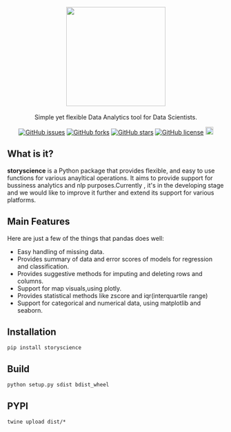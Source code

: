 
<p align="center">
    <img src="https://user-images.githubusercontent.com/43717493/114157274-19d14080-9941-11eb-84cd-aefa1775f9d6.png" width="230" height="230"><br/><br/>
    Simple yet flexible Data Analytics tool for Data Scientists.
</p>
<p align="center">
  <a href="https://github.com/23subbhashit/StoryTellar/issues"><img alt="GitHub issues" src="https://img.shields.io/github/issues/23subbhashit/StoryTellar"></a>
  <a href="https://github.com/23subbhashit/StoryTellar/network"><img alt="GitHub forks" src="https://img.shields.io/github/forks/23subbhashit/StoryTellar"></a>
  <a href="https://github.com/23subbhashit/StoryTellar/stargazers"><img alt="GitHub stars" src="https://img.shields.io/github/stars/23subbhashit/StoryTellar"></a>
  <a href="https://github.com/23subbhashit/StoryTellar/blob/master/LICENSE"><img alt="GitHub license" src="https://img.shields.io/github/license/23subbhashit/StoryTellar"></a>
  <a href="https://badge.fury.io/py/storyscience"><img src="https://badge.fury.io/py/storyscience.svg" alt="PyPI version" height="18"></a>
</p>

## What is it?

**storyscience** is a Python package that provides flexible, and easy to use functions for various anayltical operations.
It aims to provide support for bussiness analytics and nlp purposes.Currently , it's in the developing stage and we would 
like to improve it further and extend its support for various platforms.

## Main Features
Here are just a few of the things that pandas does well:

  - Easy handling of missing data.
  - Provides summary of data and error scores of models for regression and classification.
  - Provides suggestive methods for  imputing and deleting rows and columns.
  - Support for map visuals,using plotly.
  - Provides statistical methods like zscore and iqr(interquartile range)
  - Support for categorical and numerical data, using matplotlib and seaborn.

## Installation

```
pip install storyscience
```

## Build

```
python setup.py sdist bdist_wheel
```

## PYPI

```
twine upload dist/*
```
